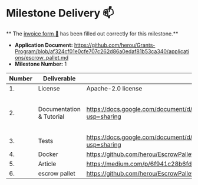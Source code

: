 # Milestone Delivery :mailbox:

**
The [invoice form :pencil:](https://docs.google.com/forms/d/e/1FAIpQLSfmNYaoCgrxyhzgoKQ0ynQvnNRoTmgApz9NrMp-hd8mhIiO0A/viewform)
has been filled out correctly for this milestone.**

* **Application Document:** https://github.com/herou/Grants-Program/blob/af324cf01e0cfe707c262d86a0edaf81b53ca340/applications/escrow_pallet.md
* **Milestone Number:** 1

| Number | Deliverable              | Link                                                                                 							         | Notes |
|--------|--------------------------|------------------------------------------------------------------------------------------------------|-------|
| 1.     | License                  | Apache-2.0 license                                                                  							          |Apache |
| 2.     | Documentation & Tutorial | https://docs.google.com/document/d/1XpxfrG6Qd9AHJ7OUVv3L3D6ZcEyizGh68w7yZxN3p_A/edit?usp=sharing     | The inline documentation is the lib.rs files of [escrow-pallet](https://github.com/herou/EscrowPallet/blob/eljo-prifti/escrow/pallets/escrow/src/lib.rs)      |
| 3.     | Tests                    | https://docs.google.com/document/d/1XpxfrG6Qd9AHJ7OUVv3L3D6ZcEyizGh68w7yZxN3p_A/edit?usp=sharing     |       |
| 4.     | Docker                   | https://github.com/herou/EscrowPallet/blob/eljo-prifti/escrow/docker-compose.yml                                                            |        |
| 5.     | Article                  |https://medium.com/p/6f941c28b6fd/edit     							         |       |
| 6.     | escrow pallet            |https://github.com/herou/EscrowPallet/tree/eljo-prifti/escrow       							         |       |


